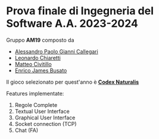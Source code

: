 # Prova finale di Ingegneria del Software A.A. 2023-2024
Gruppo **AM19** composto da
* [Alessandro Paolo Gianni Callegari](https://github.com/Ale02014)
* [Leonardo Chiaretti](https://github.com/cicixgliamici)
* [Matteo Civitillo](https://github.com/matteocivitillo)
* [Enrico James Busato](https://github.com/LaJima)

Il gioco selezionato per quest'anno è [**Codex Naturalis**](https://www.craniocreations.it/prodotto/codex-naturalis)


<p>Features implementate:</p>

<ol>
<li>Regole Complete</li>
<li>Textual User Interface</li>
<li>Graphical User Interface</li>
<li>Socket connection (TCP)</li>
<li>Chat (FA)</li>
</ol>
